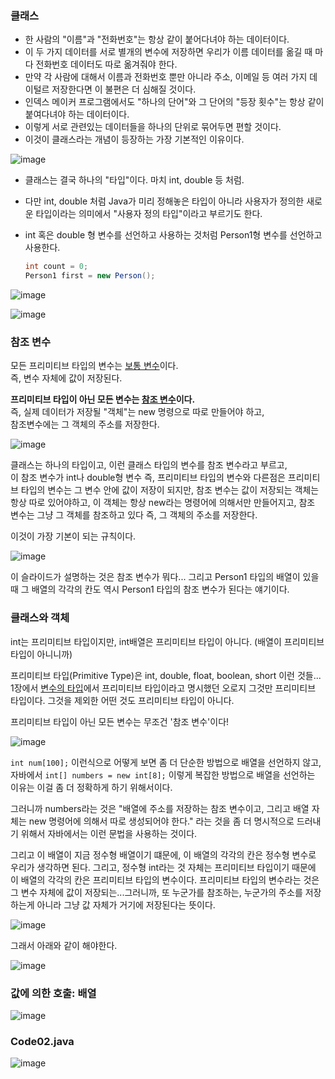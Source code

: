 ### 클래스

- 한 사람의 "이름"과 "전화번호"는 항상 같이 붙어다녀야 하는 데이터이다.
- 이 두 가지 데이터를 서로 별개의 변수에 저장하면 우리가 이름 데이터를 옮길 때 마다 전화번호 데이터도 따로 옮겨줘야 한다.
- 만약 각 사람에 대해서 이름과 전화번호 뿐만 아니라 주소, 이메일 등 여러 가지 데이털르 저장한다면 이 불편은 더 심해질 것이다.
- 인덱스 메이커 프로그램에서도 "하나의 단어"와 그 단어의 "등장 횟수"는 항상 같이 붙여다녀야 하는 데이터이다.
- 이렇게 서로 관련있는 데이터들을 하나의 단위로 묶어두면 편할 것이다.
- 이것이 클래스라는 개념이 등장하는 가장 기본적인 이유이다.

![image](https://user-images.githubusercontent.com/78403443/152760213-7f6f5c4c-11b1-45fb-acb3-cf633338e686.png)

- 클래스는 결국 하나의 "타입"이다. 마치 int, double 등 처럼.

- 다만 int, double 처럼 Java가 미리 정해놓은 타입이 아니라 사용자가 정의한 새로운 타입이라는 의미에서 "사용자 정의 타입"이라고 부르기도 한다.

- int 혹은 double 형 변수를 선언하고 사용하는 것처럼 Person1형 변수를 선언하고 사용한다.

  ```java
  int count = 0;
  Person1 first = new Person();
  ```

![image](https://user-images.githubusercontent.com/78403443/152760727-38fcadcf-b1d7-42f2-ba91-1a92764c20c5.png)

![image](https://user-images.githubusercontent.com/78403443/152761722-ce0fafd1-3f3c-49cd-92fa-b5dbd153abb1.png)

### 참조 변수

모든 프리미티브 타입의 변수는 <u>보통 변수</u>이다.<br>즉, 변수 자체에 값이 저장된다.

**프리미티브 타입이 아닌 모든 변수는 <u>참조 변수</u>이다.**<br>즉, 실제 데이터가 저장될 "객체"는 new 명령으로 따로 만들어야 하고,<br>참조변수에는 그 객체의 주소를 저장한다.

![image](https://user-images.githubusercontent.com/78403443/152763442-771bf4b0-aad7-45ca-af91-efd44d4f2696.png)

클래스는 하나의 타입이고, 이런 클래스 타입의 변수를 참조 변수라고 부르고,<br>이 참조 변수가 int나 double형 변수 즉, 프리미티브 타입의 변수와 다른점은 프리미티브 타입의 변수는 그 변수 안에 값이 저장이 되지만, 참조 변수는 값이 저장되는 객체는 항상 따로 있어야하고, 이 객체는 항상 new라는 명령어에 의해서만 만들어지고, 참조 변수는 그냥 그 객체를 참조하고 있다 즉, 그 객체의 주소를 저장한다.

이것이 가장 기본이 되는 규칙이다.

![image](https://user-images.githubusercontent.com/78403443/152790514-d98e9e49-217c-4c58-9d6d-2deb7b8a122e.png)

이 슬라이드가 설명하는 것은 참조 변수가 뭐다... 그리고 Person1 타입의 배열이 있을 때 그 배열의 각각의 칸도 역시 Person1 타입의 참조 변수가 된다는 얘기이다.

### 클래스와 객체

int는 프리미티브 타입이지만, int배열은 프리미티브 타입이 아니다. (배열이 프리미티브 타입이 아니니까)

프리미티브 타입(Primitive Type)은 int, double, float, boolean, short 이런 것들...<br>1장에서 [변수의 타입](https://github.com/iceman-brandon/Java-Data_Structure/blob/main/Chapter1/src/%EB%B3%80%EC%88%98%EC%9D%98%20%ED%83%80%EC%9E%85.png)에서 프리미티브 타입이라고 명시했던 오로지 그것만 프리미티브 타입이다. 그것을 제외한 어떤 것도 프리미티브 타입이 아니다.

프리미티브 타입이 아닌 모든 변수는 무조건 '참조 변수'이다!

![image](https://user-images.githubusercontent.com/78403443/152792920-a1ef2538-f09f-4568-b913-89c7e9fa40e6.png)

`int num[100];` 이런식으로 어떻게 보면 좀 더 단순한 방법으로 배열을 선언하지 않고, 자바에서 `int[] numbers = new int[8];` 이렇게 복잡한 방법으로 배열을 선언하는 이유는 이걸 좀 더 정확하게 하기 위해서이다.

그러니까 numbers라는 것은 "배열에 주소를 저장하는 참조 변수이고, 그리고 배열 자체는 new 명령어에 의해서 따로 생성되어야 한다." 라는 것을 좀 더 명시적으로 드러내기 위해서 자바에서는 이런 문법을 사용하는 것이다.

그리고 이 배열이 지금 정수형 배열이기 떄문에, 이 배열의 각각의 칸은 정수형 변수로 우리가 생각하면 된다. 그리고, 정수형 int라는 것 자체는 프리미티브 타입이기 때문에 이 배열의 각각의 칸은 프리미티브 타입의 변수이다. 프리미티브 타입의 변수라는 것은 그 변수 자체에 값이 저장되는...그러니까, 또 누군가를 참조하는, 누군가의 주소를 저장하는게 아니라 그냥 값 자체가 거기에 저장된다는 뜻이다.

![image](https://user-images.githubusercontent.com/78403443/152794548-441a59a6-93ef-49db-8511-67d707f2fcc9.png)

그래서 아래와 같이 해야한다.

![image](https://user-images.githubusercontent.com/78403443/152795444-a195d954-5a57-4114-844c-fcf8662cc585.png)

### 값에 의한 호출: 배열

![image](https://user-images.githubusercontent.com/78403443/152796811-a4a2f6b8-35f3-4bfe-8f90-31605e72ffd3.png)

### Code02.java

![image](https://user-images.githubusercontent.com/78403443/152797117-f2054563-cc13-4553-b7ab-73326333970e.png)